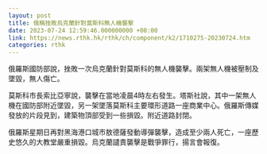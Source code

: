 ```yaml
---
layout: post
title: 俄稱挫敗烏克蘭針對莫斯科無人機襲擊
date: 2023-07-24 12:59:46.000000000 +08:00
link: https://news.rthk.hk/rthk/ch/component/k2/1710275-20230724.htm
categories: rthk
---
```


俄羅斯國防部說，挫敗一次烏克蘭針對莫斯科的無人機襲擊。兩架無人機被壓制及墜毀，無人傷亡。

莫斯科市長索比亞寧說，襲擊在當地凌晨4時左右發生。塔斯社說，其中一架無人機在國防部附近墜毀，另一架墜落莫斯科主要環形道路一座商業中心。俄羅斯傳媒發放的片段見到，建築物頂部受到一些損毀。附近道路封閉。

俄羅斯星期日再對黑海港口城市敖德薩發動導彈襲擊，造成至少兩人死亡，一座歷史悠久的大教堂嚴重損毀。烏克蘭譴責襲擊是戰爭罪行，揚言會報復。

